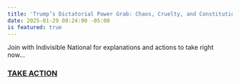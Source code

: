 ```yaml
---
title: 'Trump’s Dictatorial Power Grab: Chaos, Cruelty, and Constitutional Collapse'
date: 2025-01-29 08:24:00 -05:00
is featured: true
---
```


Join with Indivisible National for explanations and actions to take right now...

### [TAKE ACTION](http://https://indivisible.org/omb?utm_source=substack&utm_medium=email)
